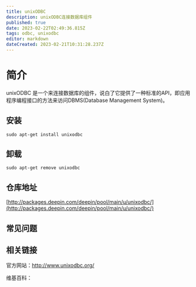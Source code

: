 ```yaml
---
title: unixODBC
description: unixODBC连接数据库组件
published: true
date: 2023-02-22T02:49:36.815Z
tags: odbc, unixodbc
editor: markdown
dateCreated: 2023-02-21T10:31:28.237Z
---
```


# 简介

 unixODBC 是一个来连接数据库的组件，说白了它提供了一种标准的API，即应用程序编程接口的方法来访问DBMS(Database Management System)。

## 安装

`sudo apt-get install unixodbc`
## 卸载

`sudo apt-get remove unixodbc`

## 仓库地址

[http://packages.deepin.com/deepin/pool/main/u/unixodbc/](http://packages.deepin.com/deepin/pool/main/u/unixodbc/)

## 常见问题

## 相关链接
官方网站：http://www.unixodbc.org/

维基百科：